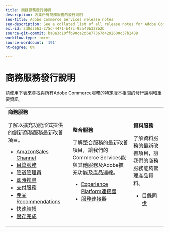 ```yaml
---
title: 商務服務發行說明
description: 收集所有商務服務的發行說明
seo-title: Adobe Commerce Services release notes
seo-description: See a collated list of all release notes for Adobe Commerce Services and related data and integration services.
exl-id: 2d0d2663-275d-4471-b47c-95a40b328b2b
source-git-commit: ba0a3c10ffb90ca2d6e77367d4292600c37b2489
workflow-type: tm+mt
source-wordcount: '191'
ht-degree: 0%

---
```


# 商務服務發行說明

請使用下表來尋找與所有Adobe Commerce服務的特定版本相關的發行說明和重要資訊。

<table>
  <tbody>
    <tr>
      <td><strong>商務服務</strong>
        <p>了解以擴充功能形式提供的創新商務服務最新改善項目。</p>
          <ul>
            <li><a href="https://experienceleague.adobe.com/docs/commerce-channels/amazon/release-notes.html">AmazonSales Channel</a></li>
            <li><a href="https://experienceleague.adobe.com/docs/commerce-merchant-services/catalog-service/release-notes.html">目錄服務</a></li>
            <li><a href="https://experienceleague.adobe.com/docs/commerce-channels/channel-manager/release-notes.html">管道管理員</a></li>
            <li><a href="https://experienceleague.adobe.com/docs/commerce-merchant-services/live-search/release-notes.html">即時搜尋</a></li>
            <li><a href="https://experienceleague.adobe.com/docs/commerce-merchant-services/payment-services/release-notes.html">支付服務</a></li>
            <li><a href="https://experienceleague.adobe.com/docs/commerce-merchant-services/product-recommendations/release-notes.html">產品Recommendations</a></li>
            <li><a href="https://experienceleague.adobe.com/docs/commerce-merchant-services/quick-checkout/release-notes.html">快速結帳</a></li>
            <li><a href="https://experienceleague.adobe.com/docs/commerce-merchant-services/store-fulfillment/release-notes.html">儲存完成</a></li>
          </ul>
        </td>
      <td><strong>整合服務</strong>
        <p>了解整合服務的最新改善項目，讓我們的Commerce Services能與其他服務及Adobe擴充功能及產品連線。</p>
          <ul>
            <li><a href="https://experienceleague.adobe.com/docs/commerce-merchant-services/experience-platform-connector/release-notes.html">Experience Platform連接器</a></li>
            <li><a href="https://experienceleague.adobe.com/docs/commerce-merchant-services/user-guides/saas.html">服務連接器</a></li>
          </ul>
      </td>
      <td><strong>資料服務</strong>
        <p>了解資料服務的最新改善項目，讓我們的商務服務能夠管理產品資料。</p>
          <ul>
            <li><a href="https://experienceleague.adobe.com/docs/commerce-merchant-services/user-guides/data-services/catalog-sync.html">目錄同步</a></li>
          </ul>
      </td>
    </tr>
  </tbody>
</table>

